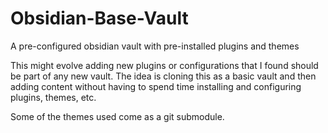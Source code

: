 # Obsidian-Base-Vault
A pre-configured obsidian vault with pre-installed  plugins and themes

This might evolve adding new plugins or configurations that I found should be part of any new vault.
The idea is cloning this as a basic vault and then adding content without having to spend time installing and configuring plugins, themes, etc.

Some of the themes used come as a git submodule.

